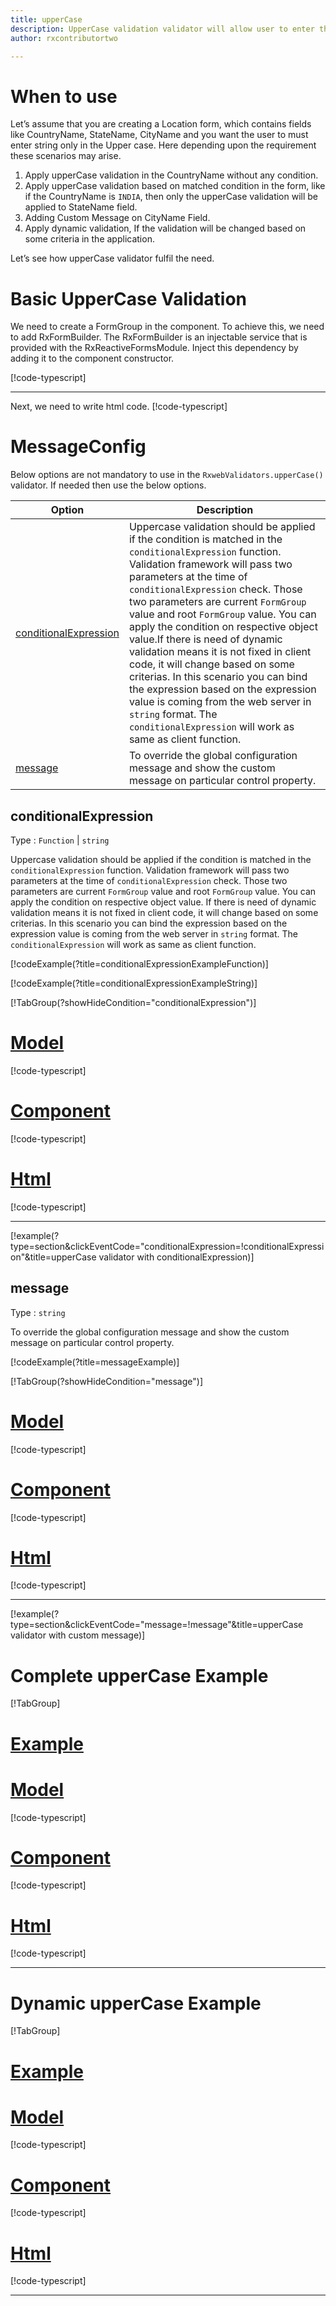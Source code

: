 ```yaml
---
title: upperCase 
description: UpperCase validation validator will allow user to enter the alphabets only in the upperCase format.
author: rxcontributortwo

---
```

# When to use
Let’s assume that you are creating a Location form, which contains fields like CountryName, StateName, CityName and you want the user to must enter string only in the Upper case. Here depending upon the requirement these scenarios may arise.
1. Apply upperCase validation in the CountryName without any condition.
2.	Apply upperCase validation based on matched condition in the form, like if the CountryName is `INDIA`, then only the upperCase validation will be applied to StateName field.
3.	Adding Custom Message on CityName Field.
4.	Apply dynamic validation, If the validation will be changed based on some criteria in the application.

Let’s see how upperCase validator fulfil the need.

# Basic UpperCase Validation
We need to create a FormGroup in the component. To achieve this, we need to add RxFormBuilder. The RxFormBuilder is an injectable service that is provided with the RxReactiveFormsModule. Inject this dependency by adding it to the component constructor.

[!code-typescript[](\assets\examples\validators\upperCase\add\upper-case-add.component.ts)]
***

Next, we need to write html code.
[!code-typescript[](\assets\examples\validators\upperCase\add\upper-case-add.component.html)]

<app-upperCase-add-validator></app-upperCase-add-validator>
 
# MessageConfig 
Below options are not mandatory to use in the `RxwebValidators.upperCase()` validator. If needed then use the below options.

|Option | Description |
|--- | ---- |
|[conditionalExpression](#conditionalexpressions) | Uppercase validation should be applied if the condition is matched in the `conditionalExpression` function. Validation framework will pass two parameters at the time of `conditionalExpression` check. Those two parameters are current `FormGroup` value and root `FormGroup` value. You can apply the condition on respective object value.If there is need of dynamic validation means it is not fixed in client code, it will change based on some criterias. In this scenario you can bind the expression based on the expression value is coming from the web server in `string` format. The `conditionalExpression` will work as same as client function. |
|[message](#message) | To override the global configuration message and show the custom message on particular control property. |

## conditionalExpression 
Type :  `Function`  |  `string` 

Uppercase validation should be applied if the condition is matched in the `conditionalExpression` function. Validation framework will pass two parameters at the time of `conditionalExpression` check. Those two parameters are current `FormGroup` value and root `FormGroup` value. You can apply the condition on respective object value.
If there is need of dynamic validation means it is not fixed in client code, it will change based on some criterias. In this scenario you can bind the expression based on the expression value is coming from the web server in `string` format. The `conditionalExpression` will work as same as client function.

[!codeExample(?title=conditionalExpressionExampleFunction)]

[!codeExample(?title=conditionalExpressionExampleString)]

[!TabGroup(?showHideCondition="conditionalExpression")]
# [Model](#tab\conditionalExpressionmodel)
[!code-typescript[](\assets\examples\validators\upperCase\conditionalExpression\location.model.ts)]
# [Component](#tab\conditionalExpressionComponent)
[!code-typescript[](\assets\examples\validators\upperCase\conditionalExpression\upper-case-conditional-expressions.component.ts)]
# [Html](#tab\conditionalExpressionHtml)
[!code-typescript[](\assets\examples\validators\upperCase\conditionalExpression\upper-case-conditional-expressions.component.html)]
***

[!example(?type=section&clickEventCode="conditionalExpression=!conditionalExpression"&title=upperCase validator with conditionalExpression)]
<app-upperCase-conditionalExpression-validator></app-upperCase-conditionalExpression-validator>
 
## message 
Type :  `string` 

To override the global configuration message and show the custom message on particular control property.
 
[!codeExample(?title=messageExample)]

[!TabGroup(?showHideCondition="message")]
# [Model](#tab\messageModel)
[!code-typescript[](\assets\examples\validators\upperCase\message\location.model.ts)]
# [Component](#tab\messageComponent)
[!code-typescript[](\assets\examples\validators\upperCase\message\upper-case-message.component.ts)]
# [Html](#tab\messageHtml)
[!code-typescript[](\assets\examples\validators\upperCase\message\upper-case-message.component.html)]
***

[!example(?type=section&clickEventCode="message=!message"&title=upperCase validator with custom message)]
<app-upperCase-message-validator></app-upperCase-message-validator>

# Complete upperCase Example
[!TabGroup]
# [Example](#tab\completeexample)
<app-upperCase-complete-validator></app-upperCase-complete-validator>
# [Model](#tab\completemodel)
[!code-typescript[](\assets\examples\validators\upperCase\complete\location.model.ts)]
# [Component](#tab\completecomponent)
[!code-typescript[](\assets\examples\validators\upperCase\complete\upper-case-complete.component.ts)]
# [Html](#tab\completehtml)
[!code-typescript[](\assets\examples\validators\upperCase\complete\upper-case-complete.component.html)]
***

# Dynamic upperCase Example
[!TabGroup]
# [Example](#tab\dynamicexample)
<app-upperCase-dynamic-validator></app-upperCase-dynamic-validator>
# [Model](#tab\dynamicmodel)
[!code-typescript[](\assets\examples\validators\upperCase\dynamic\location.model.ts)]
# [Component](#tab\dynamiccomponent)
[!code-typescript[](\assets\examples\validators\upperCase\dynamic\upper-case-dynamic.component.ts)]
# [Html](#tab\dynamichtml)
[!code-typescript[](\assets\examples\validators\upperCase\dynamic\upper-case-dynamic.component.html)]
***